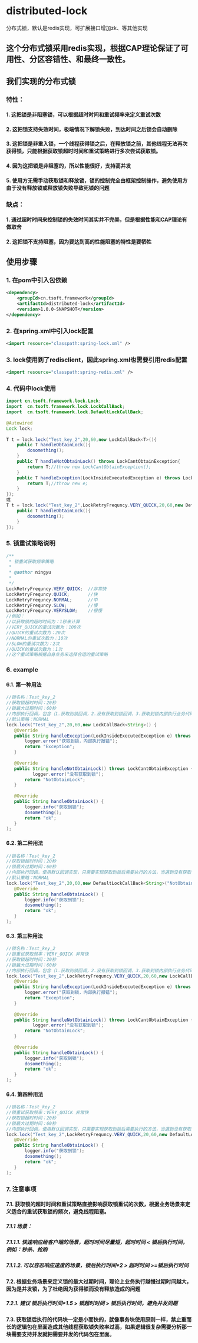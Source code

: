 # distributed-lock
分布式锁，默认是redis实现，可扩展接口增加zk、等其他实现

## 这个分布式锁采用redis实现，根据CAP理论保证了可用性、分区容错性、和最终一致性。

## 我们实现的分布式锁

### 特性：

#### 1. 这把锁是非阻塞锁，可以根据超时时间和重试频率来定义重试次数

#### 2. 这把锁支持失效时间，极端情况下解锁失败，到达时间之后锁会自动删除

#### 3. 这把锁是非重入锁，一个线程获得锁之后，在释放锁之前，其他线程无法再次获得锁，只能根据获取锁超时时间和重试策略进行多次尝试获取锁。

#### 4. 因为这把锁是非阻塞的，所以性能很好，支持高并发

#### 5. 使用方无需手动获取锁和释放锁，锁的控制完全由框架控制操作，避免使用方由于没有释放锁或释放锁失败导致死锁的问题

### 缺点：

#### 1. 通过超时时间来控制锁的失效时间其实并不完美，但是根据性能和CAP理论有做取舍

#### 2. 这把锁不支持阻塞，因为要达到高的性能阻塞的特性是要牺牲

## 使用步骤

### 1. 在pom中引入包依赖
``` xml
<dependency>
    <groupId>cn.tsoft.framework</groupId>
    <artifactId>distributed-lock</artifactId>
    <version>1.0.0-SNAPSHOT</version>
</dependency>
```

### 2. 在spring.xml中引入lock配置
``` xml
<import resource="classpath:spring-lock.xml" />
```

### 3. lock使用到了redisclient，因此spring.xml也需要引用redis配置
``` xml
<import resource="classpath:spring-redis.xml" />
```

### 4. 代码中lock使用
``` java
import cn.tsoft.framework.lock.Lock;
import  cn.tsoft.framework.lock.LockCallBack;
import  cn.tsoft.framework.lock.DefaultLockCallBack;
 
@Autowired
Lock lock;
 
T t = lock.lock("Test_key_2",20,60,new LockCallBack<T>(){
    public T handleObtainLock(){
        dosomething();
    }
    public T handleNotObtainLock() throws LockCantObtainException{
        return T;//throw new LockCantObtainException();
    }
    public T handleException(LockInsideExecutedException e) throws LockInsideExecutedException{
        return T;//throw new e;
    }
});
或
T t = lock.lock("Test_key_2",LockRetryFrequncy.VERY_QUICK,20,60,new DefaultLockCallBack<T>(T,T){
    public T handleObtainLock(){
        dosomething();
    }
});
```

### 5. 锁重试策略说明
``` java
/**
 * 锁重试获取频率策略
 * 
 * @author ningyu
 *
 */
LockRetryFrequncy.VERY_QUICK;  //非常快
LockRetryFrequncy.QUICK;       //快
LockRetryFrequncy.NORMAL;      //中
LockRetryFrequncy.SLOW;        //慢
LockRetryFrequncy.VERYSLOW;    //很慢
//例如：
//以获取锁的超时时间为：1秒来计算
//VERY_QUICK的重试次数为：100次
//QUICK的重试次数为：20次
//NORMAL的重试次数为：10次
//SLOW的重试次数为：2次
//QUICK的重试次数为：1次
//这个重试策略根据自身业务来选择合适的重试策略
```

### 6. example

#### 6.1. 第一种用法

``` java
//锁名称：Test_key_2
//获取锁超时时间：20秒
//锁最大过期时间：60秒
//内部执行回调，包含（1.获取到锁回调，2.没有获取到锁回调，3.获取到锁内部执行业务代码报错）
//默认策略：NORMAL
lock.lock("Test_key_2",20,60,new LockCallBack<String>() {
   @Override
   public String handleException(LockInsideExecutedException e) throws LockInsideExecutedException {
       logger.error("获取到锁，内部执行报错");
       return "Exception";         
   }
 
   @Override
   public String handleNotObtainLock() throws LockCantObtainException {
          logger.error("没有获取到锁");
       return "NotObtainLock";
   }
 
   @Override
   public String handleObtainLock() {
       logger.info("获取到锁");
       dosomething();
       return "ok";
   }
);
```

#### 6.2. 第二种用法

``` java
//锁名称：Test_key_2
//获取锁超时时间：20秒
//锁最大过期时间：60秒
//内部执行回调，使用默认回调实现，只需要实现获取到锁后需要执行的方法，当遇到没有获取锁和获取锁内部执行错误时会返回构造函数中设置的值（支持泛型）
//默认策略：NORMAL
lock.lock("Test_key_2",20,60,new DefaultLockCallBack<String>("NotObtainLock", "Exception") {
   @Override
   public String handleObtainLock() {
       logger.info("获取到锁");
       dosomething();
       return "ok";
   }
);
```

#### 6.3. 第三种用法

``` java
//锁名称：Test_key_2
//锁重试获取频率：VERY_QUICK 非常快
//获取锁超时时间：20秒
//锁最大过期时间：60秒
//内部执行回调，包含（1.获取到锁回调，2.没有获取到锁回调，3.获取到锁内部执行业务代码报错）
lock.lock("Test_key_2",LockRetryFrequncy.VERY_QUICK,20,60,new LockCallBack<String>() {
   @Override
   public String handleException(LockInsideExecutedException e) throws LockInsideExecutedException {
       logger.error("获取到锁，内部执行报错");
       return "Exception";         
   }
 
   @Override
   public String handleNotObtainLock() throws LockCantObtainException {
          logger.error("没有获取到锁");
       return "NotObtainLock";
   }
 
   @Override
   public String handleObtainLock() {
       logger.info("获取到锁");
       dosomething();
       return "ok";
   }
);
```

#### 6.4. 第四种用法

``` java
//锁名称：Test_key_2
//锁重试获取频率：VERY_QUICK 非常快
//获取锁超时时间：20秒
//锁最大过期时间：60秒
//内部执行回调，使用默认回调实现，只需要实现获取到锁后需要执行的方法，当遇到没有获取锁和获取锁内部执行错误时会返回构造函数中设置的值（支持泛型）
lock.lock("Test_key_2",LockRetryFrequncy.VERY_QUICK,20,60,new DefaultLockCallBack<String>("NotObtainLock", "Exception") {
   @Override
   public String handleObtainLock() {
       logger.info("获取到锁");
       dosomething();
       return "ok";
   }
);
```

### 7. 注意事项

#### 7.1. 获取锁的超时时间和重试策略直接影响获取锁重试的次数，根据业务场景来定义适合的重试获取锁的频次，避免线程阻塞。

##### 7.1.1 场景：

##### 7.1.1.1. 快速响应给客户端的场景，超时时间尽量短，超时时间 < 锁后执行时间，例如：秒杀、抢购

##### 7.1.1.2. 可以容忍响应速度的场景，锁后执行时间*2 > 超时时间 >=锁后执行时间

#### 7.2. 根据业务场景来定义锁的最大过期时间，理论上业务执行越慢过期时间越大，因为是并发锁，为了杜绝因为获得锁而没有释放造成的问题

##### 7.2.1. 建议 锁后执行时间*1.5 > 锁超时时间 > 锁后执行时间，避免并发问题

#### 7.3. 获取锁后执行的代码块一定是小而快的，就像事务块使用原则一样，禁止重而长的逻辑包在里面造成其他线程获取锁失败率过高，如果逻辑很复杂需要分析那一块需要支持并发就把需要并发的代码包在里面。